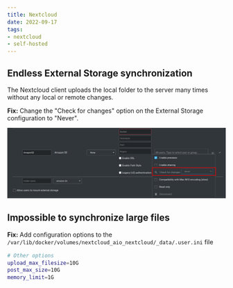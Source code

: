 ```yaml
---
title: Nextcloud
date: 2022-09-17
tags:
- nextcloud
- self-hosted
---
```

## Endless External Storage synchronization

The Nextcloud client uploads the local folder to the server many times without any local or remote changes.

**Fix:** Change the "Check for changes" option on the External Storage configuration to "Never".

![Nextcloud External Storage configuration](/images/posts/nextcloud-external-storage.png)

## Impossible to synchronize large files

**Fix:** Add configuration options to the `/var/lib/docker/volumes/nextcloud_aio_nextcloud/_data/.user.ini` file

```bash
# Other options
upload_max_filesize=10G
post_max_size=10G
memory_limit=1G
```
